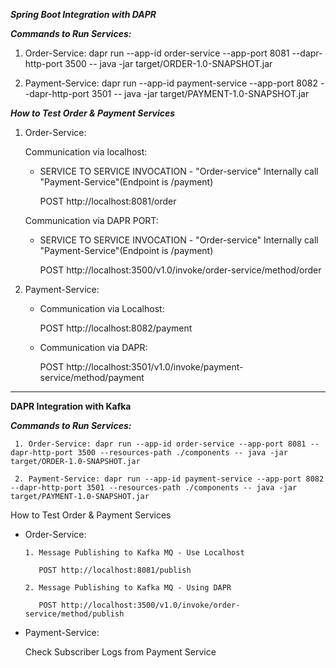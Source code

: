 ***********Spring Boot Integration with DAPR***********


  ***********Commands to Run Services:***********

  1. Order-Service:
  dapr run --app-id order-service --app-port 8081 --dapr-http-port 3500 -- java -jar target/ORDER-1.0-SNAPSHOT.jar

  2. Payment-Service:
  dapr run --app-id payment-service --app-port 8082 --dapr-http-port 3501 -- java -jar target/PAYMENT-1.0-SNAPSHOT.jar

***********How to Test Order & Payment Services***********
1. Order-Service:

   Communication via localhost:

   - SERVICE TO SERVICE INVOCATION - "Order-service" Internally call "Payment-Service"(Endpoint is /payment)
   
     POST http://localhost:8081/order                                    
 
    Communication via DAPR PORT:
    - SERVICE TO SERVICE INVOCATION - "Order-service" Internally call "Payment-Service"(Endpoint is /payment)
    
      POST http://localhost:3500/v1.0/invoke/order-service/method/order         

3. Payment-Service:

    - Communication via Localhost:
   
      POST http://localhost:8082/payment

    - Communication via DAPR:
   
      POST http://localhost:3501/v1.0/invoke/payment-service/method/payment





******************************************************************************************************************************************
********************DAPR Integration with Kafka********************


   ***********Commands to Run Services:***********

     1. Order-Service: dapr run --app-id order-service --app-port 8081 --dapr-http-port 3500 --resources-path ./components -- java -jar target/ORDER-1.0-SNAPSHOT.jar

     2. Payment-Service: dapr run --app-id payment-service --app-port 8082 --dapr-http-port 3501 --resources-path ./components -- java -jar target/PAYMENT-1.0-SNAPSHOT.jar

How to Test Order & Payment Services

- Order-Service:

      1. Message Publishing to Kafka MQ - Use Localhost

         POST http://localhost:8081/publish

      2. Message Publishing to Kafka MQ - Using DAPR

         POST http://localhost:3500/v1.0/invoke/order-service/method/publish

- Payment-Service:

     Check Subscriber Logs from Payment Service     
